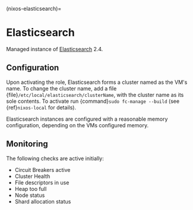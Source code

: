 (nixos-elasticsearch)=

# Elasticsearch

Managed instance of [Elasticsearch](https://www.elastic.co/products/elasticsearch) 2.4.

## Configuration

Upon activating the role, Elasticsearch forms a cluster named as the VM's name. To change the cluster name, add a file {file}`/etc/local/elasticsearch/clusterName`, with the cluster name as its sole contents. To activate run {command}`sudo fc-manage --build` (see {ref}`nixos-local` for details).

Elasticsearch instances are configured with a reasonable memory configuration, depending on the VMs configured memory.

## Monitoring

The following checks are active initially:

- Circuit Breakers active
- Cluster Health
- File descriptors in use
- Heap too full
- Node status
- Shard allocation status
